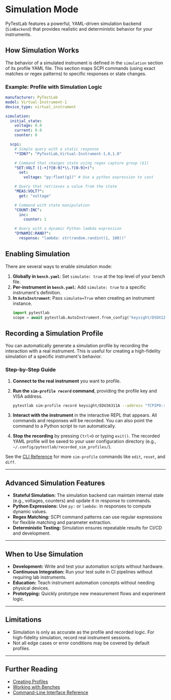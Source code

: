 # Simulation Mode

PyTestLab features a powerful, YAML-driven simulation backend (`SimBackend`) that provides realistic and deterministic behavior for your instruments.

## How Simulation Works

The behavior of a simulated instrument is defined in the `simulation` section of its profile YAML file. This section maps SCPI commands (using exact matches or regex patterns) to specific responses or state changes.

### Example: Profile with Simulation Logic

```yaml title="pytestlab/profiles/pytestlab/virtual_instrument.yaml"
manufacturer: PyTestLab
model: Virtual-Instrument-1
device_type: virtual_instrument

simulation:
  initial_state:
    voltage: 0.0
    current: 0.0
    counter: 0

  scpi:
    # Simple query with a static response
    "*IDN?": "PyTestLab,Virtual-Instrument-1,0,1.0"

    # Command that changes state using regex capture group ($1)
    "SET:VOLT ([-+]?[0-9]*\\.?[0-9]+)":
      set:
        voltage: "py:float(g1)" # Use a python expression to cast

    # Query that retrieves a value from the state
    "MEAS:VOLT?":
      get: "voltage"

    # Command with state manipulation
    "COUNT:INC":
      inc:
        counter: 1

    # Query with a dynamic Python lambda expression
    "DYNAMIC:RAND?":
      response: "lambda: str(random.randint(1, 100))"
```

## Enabling Simulation

There are several ways to enable simulation mode:

1. **Globally in `bench.yaml`**: Set `simulate: true` at the top level of your bench file.
2. **Per-instrument in `bench.yaml`**: Add `simulate: true` to a specific instrument's definition.
3. **In `AutoInstrument`**: Pass `simulate=True` when creating an instrument instance.
    ```python
    import pytestlab
    scope = await pytestlab.AutoInstrument.from_config("keysight/DSOX1204G", simulate=True)
    ```

## Recording a Simulation Profile

You can automatically generate a simulation profile by recording the interaction with a real instrument. This is useful for creating a high-fidelity simulation of a specific instrument's behavior.

### Step-by-Step Guide

1. **Connect to the real instrument** you want to profile.

2. **Run the `sim-profile record` command**, providing the profile key and VISA address.

    ```bash
    pytestlab sim-profile record keysight/EDU36311A --address "TCPIP0::..."
    ```

3. **Interact with the instrument** in the interactive REPL that appears. All commands and responses will be recorded. You can also point the command to a Python script to run automatically.

4. **Stop the recording** by pressing `Ctrl+D` or typing `exit()`. The recorded YAML profile will be saved to your user configuration directory (e.g., `~/.config/pytestlab/recorded_sim_profiles/`).

See the [CLI Reference](cli.md) for more `sim-profile` commands like `edit`, `reset`, and `diff`.

---

## Advanced Simulation Features

- **Stateful Simulation:** The simulation backend can maintain internal state (e.g., voltages, counters) and update it in response to commands.
- **Python Expressions:** Use `py:` or `lambda:` in responses to compute dynamic values.
- **Regex Matching:** SCPI command patterns can use regular expressions for flexible matching and parameter extraction.
- **Deterministic Testing:** Simulation ensures repeatable results for CI/CD and development.

---

## When to Use Simulation

- **Development:** Write and test your automation scripts without hardware.
- **Continuous Integration:** Run your test suite in CI pipelines without requiring lab instruments.
- **Education:** Teach instrument automation concepts without needing physical devices.
- **Prototyping:** Quickly prototype new measurement flows and experiment logic.

---

## Limitations

- Simulation is only as accurate as the profile and recorded logic. For high-fidelity simulation, record real instrument sessions.
- Not all edge cases or error conditions may be covered by default profiles.

---

## Further Reading

- [Creating Profiles](../profiles/creating.md)
- [Working with Benches](bench_descriptors.md)
- [Command-Line Interface Reference](cli.md)